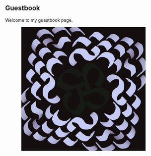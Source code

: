 ## Guestbook
Welcome to my guestbook page.

<p align="center">
  <a href="https://gist.github.com/LWFlouisa/55e7635b02ad528c375ff7c9353338da">
    <img src="https://github.com/LWFlouisa/SidePoetry/blob/main/images/ProfessorLavender.png?raw=true" alt="Click here to sign my guestbook!">
  </a>
</p>
